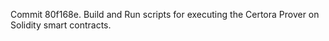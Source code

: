 Commit 80f168e.                    Build and Run scripts for executing the Certora Prover on Solidity smart contracts.